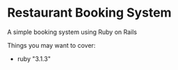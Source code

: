 # Restaurant Booking System

A simple booking system using Ruby on Rails

Things you may want to cover:

* ruby "3.1.3" 
